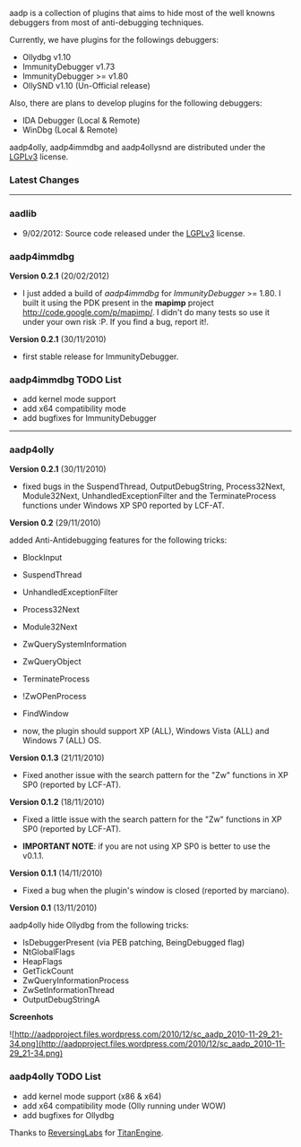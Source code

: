 aadp is a collection of plugins that aims to hide most of the well knowns debuggers from most of anti-debugging techniques.

Currently, we have plugins for the followings debuggers:

  * Ollydbg v1.10
  * ImmunityDebugger v1.73
  * ImmunityDebugger >= v1.80
  * OllySND v1.10 (Un-Official release)

Also, there are plans to develop plugins for the following debuggers:
  * IDA Debugger (Local & Remote)
  * WinDbg (Local & Remote)

aadp4olly, aadp4immdbg and aadp4ollysnd are distributed under the [LGPLv3](http://www.gnu.org/licenses/lgpl.html) license.

### Latest Changes ###


---


### aadlib ###

  * 9/02/2012: Source code released under the [LGPLv3](http://www.gnu.org/licenses/lgpl.html) license.

### aadp4immdbg ###

**Version 0.2.1** (20/02/2012)

  * I just added a build of _aadp4immdbg_ for _ImmunityDebugger_ >= 1.80. I built it using the PDK present in the **mapimp** project http://code.google.com/p/mapimp/. I didn't do many tests so use it under your own risk :P. If you find a bug, report it!.

**Version 0.2.1** (30/11/2010)

  * first stable release for ImmunityDebugger.

### aadp4immdbg TODO List ###
  * add kernel mode support
  * add x64 compatibility mode
  * add bugfixes for ImmunityDebugger


---


### aadp4olly ###

**Version 0.2.1** (30/11/2010)

  * fixed bugs in the SuspendThread, OutputDebugString, Process32Next, Module32Next, UnhandledExceptionFilter and the TerminateProcess functions under Windows XP SP0 reported by LCF-AT.

**Version 0.2** (29/11/2010)

added Anti-Antidebugging features for the following tricks:
  * BlockInput
  * SuspendThread
  * UnhandledExceptionFilter
  * Process32Next
  * Module32Next
  * ZwQuerySystemInformation
  * ZwQueryObject
  * TerminateProcess
  * !ZwOPenProcess
  * FindWindow

  * now, the plugin should support XP (ALL), Windows Vista (ALL) and Windows 7 (ALL) OS.

**Version 0.1.3** (21/11/2010)

  * Fixed another issue with the search pattern for the "Zw" functions in XP SP0 (reported by LCF-AT).

**Version 0.1.2** (18/11/2010)

  * Fixed a little issue with the search pattern for the "Zw" functions in XP SP0 (reported by LCF-AT).

  * **IMPORTANT NOTE**: if you are not using XP SP0 is better to use the v0.1.1.


**Version 0.1.1** (14/11/2010)

  * Fixed a bug when the plugin's window is closed (reported by marciano).

**Version 0.1** (13/11/2010)

aadp4olly hide Ollydbg from the following tricks:

  * IsDebuggerPresent (via PEB patching, BeingDebugged flag)
  * NtGlobalFlags
  * HeapFlags
  * GetTickCount
  * ZwQueryInformationProcess
  * ZwSetInformationThread
  * OutputDebugStringA

**Screenhots**

![http://aadpproject.files.wordpress.com/2010/12/sc_aadp_2010-11-29_21-34.png](http://aadpproject.files.wordpress.com/2010/12/sc_aadp_2010-11-29_21-34.png)

### aadp4olly TODO List ###
  * add kernel mode support (x86 & x64)
  * add x64 compatibility mode (Olly running under WOW)
  * add bugfixes for Ollydbg

Thanks to [ReversingLabs](http://www.reversinglabs.com) for [TitanEngine](http://www.reversinglabs.com/products/TitanEngine.php).